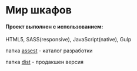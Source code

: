 # Мир шкафов
<h4>Проект выполнен с использованием:</h4>
<p>HTML5, SASS(responsive), JavaScript(native), Gulp </p>

<p>папка <a href="https://github.com/kubines/woc/tree/master/assets">assest</a> - каталог разработки</p>
<p>папка <a href="https://github.com/kubines/woc/tree/master/dist">dist</a> - продакшен версия</p>
